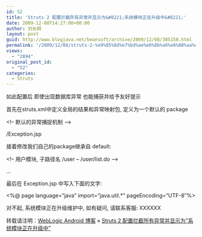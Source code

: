 ```yaml
---
id: 52
title: 'Struts 2 配置拦截所有异常并显示为&#8221;系统模块正在升级中&#8221;'
date: 2009-12-08T14:27:00+00:00
author: 刘长炯
layout: post
guid: http://www.blogjava.net/beansoft/archive/2009/12/08/305158.html
permalink: '/2009/12/08/struts-2-%e9%85%8d%e7%bd%ae%e6%8b%a6%e6%88%aa%e6%89%80%e6%9c%89%e5%bc%82%e5%b8%b8%e5%b9%b6%e6%98%be%e7%a4%ba%e4%b8%baquot%e7%b3%bb%e7%bb%9f%e6%a8%a1%e5%9d%97%e6%ad%a3%e5%9c%a8%e5%8d%87%e7%ba%a7/'
views:
  - "2894"
original_post_id:
  - "52"
categories:
  - Struts
---
```

如此配置后 即使出现数据库异常 也能捕获并给予友好提示

首先在struts.xml中定义全局的结果和异常映射包, 定义为一个默认的 package
  
<!&#8211; 默认的异常捕捉机制 &#8211;>
  
<package name=&#8221;default&#8221; extends=&#8221;struts-default&#8221;>
  
<global-results>
  
<result name=&#8221;Exception&#8221;>/Exception.jsp</result>
  
</global-results>
  
<global-exception-mappings>
  
<exception-mapping exception=&#8221;java.lang.Exception&#8221; result=&#8221;Exception&#8221;/>
  
</global-exception-mappings>
  
</package>
  
接着修改我们自己的package继承自 default:
  
<!&#8211; 用户模块, 子路径名 /user &#8211; /user/list.do &#8211;>
  
<package name=&#8221;user&#8221; namespace=&#8221;/user&#8221; extends=&#8221;default&#8221;>
  
&#8230;

最后在 Exception.jsp 中写入下面的文字:
  
<%@ page language=&#8221;java&#8221; import=&#8221;java.util.*&#8221; pageEncoding=&#8221;UTF-8&#8243;%>
  
对不起, 系统模块正在升级维护中, 如有疑问, 请联系客服: XXXXXX

<!-- 默认的异常捕捉机制 -->

转载请注明：[WebLogic Android 博客](http://www.beansoft.biz) &raquo; [Struts 2 配置拦截所有异常并显示为&#8221;系统模块正在升级中&#8221;](http://www.beansoft.biz/2009/12/08/struts-2-%e9%85%8d%e7%bd%ae%e6%8b%a6%e6%88%aa%e6%89%80%e6%9c%89%e5%bc%82%e5%b8%b8%e5%b9%b6%e6%98%be%e7%a4%ba%e4%b8%baquot%e7%b3%bb%e7%bb%9f%e6%a8%a1%e5%9d%97%e6%ad%a3%e5%9c%a8%e5%8d%87%e7%ba%a7/)